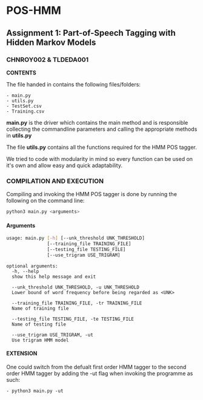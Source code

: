 # POS-HMM
## Assignment 1: Part-of-Speech Tagging with Hidden Markov Models
### CHNROY002 & TLDEDA001

**CONTENTS**

The file handed in contains the following files/folders:
```
- main.py
- utils.py
- TestSet.csv
- Training.csv
```

**main.py** is the driver which contains the main method and is responsible collecting the commandline parameters and calling the appropriate methods in **utils.py**

The file **utils.py** contains all the functions required for the HMM POS tagger.

We tried to code with modularity in mind so every function can be used on it's own and allow easy and quick adaptability. 

### **COMPILATION AND EXECUTION**

Compiling and invoking the HMM POS tagger is done by running the following on the command line:

```bash
python3 main.py <arguments>
```


#### Arguments
```bash
usage: main.py [-h] [--unk_threshold UNK_THRESHOLD]
               [--training_file TRAINING_FILE]
               [--testing_file TESTING_FILE]
               [--use_trigram USE_TRIGRAM]
```
```
optional arguments:
  -h, --help 
  show this help message and exit
  
  --unk_threshold UNK_THRESHOLD, -u UNK_THRESHOLD
  Lower bound of word frequency before being regarded as <UNK>
  
  --training_file TRAINING_FILE, -tr TRAINING_FILE
  Name of training file
  
  --testing_file TESTING_FILE, -te TESTING_FILE
  Name of testing file
  
  --use_trigram USE_TRIGRAM, -ut
  Use trigram HMM model
```

#### **EXTENSION**

One could switch from the defualt first order HMM tagger to the second order HMM tagger by adding the -ut flag when invoking the programme as such:

    - python3 main.py -ut
